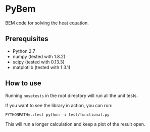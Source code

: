 PyBem
=====

BEM code for solving the heat equation.

Prerequisites
-------------

* Python 2.7
* numpy      (tested with 1.8.2)
* scipy      (tested with 0.13.3)
* matplotlib (tested with 1.3.1)

How to use
----------

Running `nosetests` in the root directory will run all the unit tests.

If you want to see the library in action, you can run:

    PYTHONPATH=.:test python -i test/functional.py

This will run a longer calculation and keep a plot of the result open.
